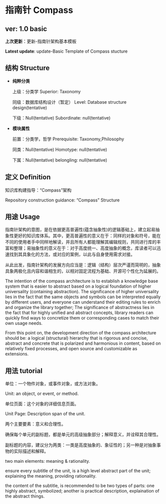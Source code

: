 # 指南针 Compass
## ver: 1.0 basic

**上次更新**：更新-指南针架构基本模板

**Latest update**: update-Basic Template of Compass stucture

## 结构 Structure
- **纯粹分类**
  
  上级：分类学
  Superior: Taxonomy

  同级：数据库结构设计（暂定）
  Level: Database structure design(tentative)

  下级：Null(tentative)
  Subordinate: null(tentative)
  
- **模块属性**
  
  前置：分类学，哲学
  Prerequisite: Taxonomy,Philosophy

  同类：Null(tentative)
  Homotype: null(tentative)
  
  下属：Null(tentative)
  belongling: null(tentative)

## 定义 Definition
知识库构建指导：“Compass”架构

Repository construction guidance: “Compass” Structure

## 用途 Usage
指南针架构的意图，是在依据更高普遍性(蕴含抽象性)的逻辑基础上，建立起易抽象性更好的知识库体系。其中，更高普遍性的意义在于：同样的对象和符号，能在不同的使用者手中同样地解读，并且所有人都能理解其编辑规则，共同进行库的丰富和整理；易抽象性的意义在于：对于高度统一、高度抽象的概念，库读者可以迅速找到其具象化的方法，或对应的案例，以此与自身使用需求对接。

从此出发，指南针架构的发展方向应当是：逻辑（结构）层次严谨而简明的，抽象具象两极化且内容和谐相生的，以相对固定流程为基础、开源可个性化为延展的。

The intention of the compass architecture is to establish a knowledge base system that is easier to abstract based on a logical foundation of higher universality (containing abstraction). The significance of higher universality lies in the fact that the same objects and symbols can be interpreted equally by different users, and everyone can understand their editing rules to enrich and organize the library together; The significance of abstractness lies in the fact that for highly unified and abstract concepts, library readers can quickly find ways to concretize them or corresponding cases to match their own usage needs.

From this point on, the development direction of the compass architecture should be: a logical (structural) hierarchy that is rigorous and concise, abstract and concrete that is polarized and harmonious in content, based on relatively fixed processes, and open source and customizable as extensions.

## 用法 tutorial
单位：一个物件对象，或事件对象，或方法对象。

Unit: an object, or event, or method.

单位页面：这个对象的详细信息页面。

Unit Page: Description span of the unit.

两个主要要素：意义和合理性。

确保每个单元的副标题，都是单元的高级抽象部分；解释意义，并诠释其合理性。

副标题的内容，建议分为两类：一类是高度抽象的、象征性的；另一种是对抽象事物的实际描述和解释。

two main elements: meaning & rationality.

ensure every subtitle of the unit, is a high level abstract part of the unit; explaining the meaning, providing rationality.

the content of the subtitle, is recommended to be two types of parts: one highly abstract, symbolized; another is practical description, explaination of the abstract things.
